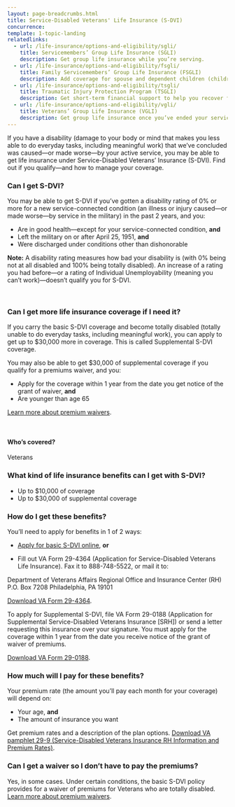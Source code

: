 ```yaml
---
layout: page-breadcrumbs.html
title: Service-Disabled Veterans' Life Insurance (S-DVI)
concurrence: 
template: 1-topic-landing
relatedlinks:
  - url: /life-insurance/options-and-eligibility/sgli/
    title: Servicemembers’ Group Life Insurance (SGLI)
    description: Get group life insurance while you’re serving.
  - url: /life-insurance/options-and-eligibility/fsgli/
    title: Family Servicemembers’ Group Life Insurance (FSGLI)
    description: Add coverage for spouse and dependent children (children who rely on you for financial support).
  - url: /life-insurance/options-and-eligibility/tsgli/
    title: Traumatic Injury Protection Program (TSGLI)
    description: Get short-term financial support to help you recover from a severe injury. 
  - url: /life-insurance/options-and-eligibility/vgli/
    title: Veterans’ Group Life Insurance (VGLI)
    description: Get group life insurance once you’ve ended your service. 
---
```


<div class="va-introtext">

If you have a disability (damage to your body or mind that makes you less able to do everyday tasks, including meaningful work) that we’ve concluded was caused—or made worse—by your active service, you may be able to get life insurance under Service-Disabled Veterans’ Insurance (S-DVI). Find out if you qualify—and how to manage your coverage.

</div>

<div class="feature">

### Can I get S-DVI? 

You may be able to get S-DVI if you’ve gotten a disability rating of 0% or more for a new service-connected condition (an illness or injury caused—or made worse—by service in the military) in the past 2 years, and you: 

- Are in good health—except for your service-connected condition, **and**
- Left the military on or after April 25, 1951, **and**
- Were discharged under conditions other than dishonorable

**Note:** A disability rating measures how bad your disability is (with 0% being not at all disabled and 100% being totally disabled). An increase of a rating you had before—or a rating of Individual Unemployability (meaning you can’t work)—doesn’t qualify you for S-DVI.

<br>

### Can I get more life insurance coverage if I need it? 

If you carry the basic S-DVI coverage and become totally disabled (totally unable to do everyday tasks, including meaningful work), you can apply to get up to $30,000 more in coverage. This is called Supplemental S-DVI coverage.

You may also be able to get $30,000 of supplemental coverage if you qualify for a premiums waiver, and you:
- Apply for the coverage within 1 year from the date you get notice of the grant of waiver, **and**
- Are younger than age 65

[Learn more about premium waivers](/life-insurance/disabled-and-terminally-ill/).

<br>

#### Who’s covered?

Veterans

</div>

### What kind of life insurance benefits can I get with S-DVI?

- Up to $10,000 of coverage
- Up to $30,000 of supplemental coverage

### How do I get these benefits?

You’ll need to apply for benefits in 1 of 2 ways:

 - [Apply for basic S-DVI online](https://www.insurance.va.gov/portal/), **or**

 - Fill out VA Form 29-4364 (Application for Service-Disabled Veterans Life Insurance). Fax it to 888-748-5522, or mail it to: 

Department of Veterans Affairs Regional Office and Insurance Center (RH)
P.O. Box 7208
Philadelphia, PA 19101

[Download VA Form 29-4364](http://benefits.va.gov/INSURANCE/forms/29-4364.htm).

To apply for Supplemental S-DVI, file VA Form 29-0188 (Application for Supplemental Service-Disabled Veterans Insurance [SRH]) or send a letter requesting this insurance over your signature. You must apply for the coverage within 1 year from the date you receive notice of the grant of waiver of premiums.

[Download VA Form 29-0188](http://benefits.va.gov/INSURANCE/forms/29-0188.htm).

### How much will I pay for these benefits?

Your premium rate (the amount you’ll pay each month for your coverage) will depend on:
-	Your age, **and**
-	The amount of insurance you want

Get premium rates and a description of the plan options. [Download VA pamphlet 29-9 (Service-Disabled Veterans Insurance RH Information and Premium Rates)](http://benefits.va.gov/INSURANCE/forms/29-9.htm).

### Can I get a waiver so I don’t have to pay the premiums? 

Yes, in some cases. Under certain conditions, the basic S-DVI policy provides for a waiver of premiums for Veterans who are totally disabled. [Learn more about premium waivers](/life-insurance/disabled-and-terminally-ill/).
